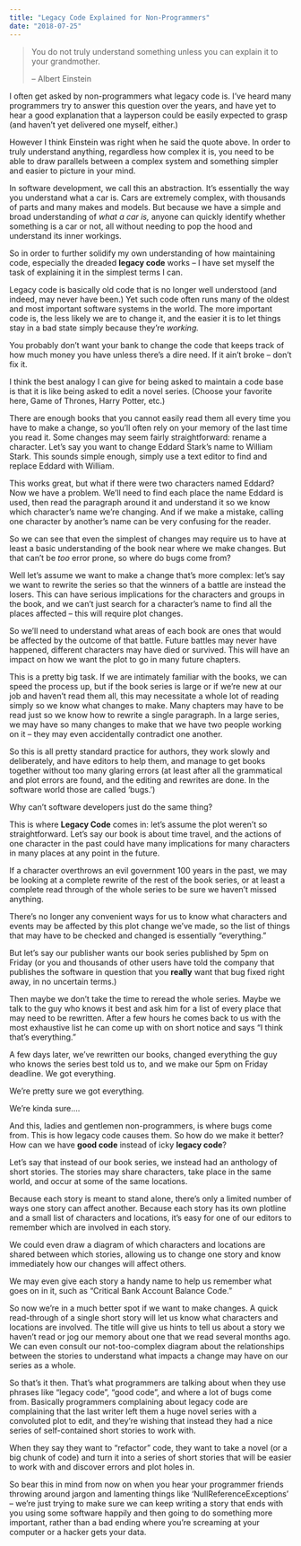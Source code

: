 ```yaml
---
title: "Legacy Code Explained for Non-Programmers"
date: "2018-07-25"
---
```


> You do not truly understand something unless you can explain it to your grandmother.
> 
> – Albert Einstein

I often get asked by non-programmers what legacy code is. I’ve heard many programmers try to answer this question over the years, and have yet to hear a good explanation that a layperson could be easily expected to grasp (and haven’t yet delivered one myself, either.)

However I think Einstein was right when he said the quote above. In order to truly understand anything, regardless how complex it is, you need to be able to draw parallels between a complex system and something simpler and easier to picture in your mind.

In software development, we call this an abstraction. It’s essentially the way you understand what a car is. Cars are extremely complex, with thousands of parts and many makes and models. But because we have a simple and broad understanding of _what a car is,_ anyone can quickly identify whether something is a car or not, all without needing to pop the hood and understand its inner workings.

So in order to further solidify my own understanding of how maintaining code, especially the dreaded **legacy code** works – I have set myself the task of explaining it in the simplest terms I can.

Legacy code is basically old code that is no longer well understood (and indeed, may never have been.) Yet such code often runs many of the oldest and most important software systems in the world. The more important code is, the less likely we are to change it, and the easier it is to let things stay in a bad state simply because they’re _working._ 

You probably don’t want your bank to change the code that keeps track of how much money you have unless there’s a dire need. If it ain’t broke – don’t fix it.

I think the best analogy I can give for being asked to maintain a code base is that it is like being asked to edit a novel series. (Choose your favorite here, Game of Thrones, Harry Potter, etc.)

There are enough books that you cannot easily read them all every time you have to make a change, so you’ll often rely on your memory of the last time you read it. Some changes may seem fairly straightforward: rename a character. Let’s say you want to change Eddard Stark’s name to William Stark. This sounds simple enough, simply use a text editor to find and replace Eddard with William.

This works great, but what if there were two characters named Eddard? Now we have a problem. We’ll need to find each place the name Eddard is used, then read the paragraph around it and understand it so we know which character’s name we’re changing. And if we make a mistake, calling one character by another’s name can be very confusing for the reader.

So we can see that even the simplest of changes may require us to have at least a basic understanding of the book near where we make changes. But that can’t be _too_ error prone, so where do bugs come from?

Well let’s assume we want to make a change that’s more complex: let’s say we want to rewrite the series so that the winners of a battle are instead the losers. This can have serious implications for the characters and groups in the book, and we can’t just search for a character’s name to find all the places affected – this will require plot changes.

So we’ll need to understand what areas of each book are ones that would be affected by the outcome of that battle. Future battles may never have happened, different characters may have died or survived. This will have an impact on how we want the plot to go in many future chapters.

This is a pretty big task. If we are intimately familiar with the books, we can speed the process up, but if the book series is large or if we’re new at our job and haven’t read them all, this may necessitate a whole lot of reading simply so we know what changes to make. Many chapters may have to be read just so we know how to rewrite a single paragraph. In a large series, we may have so many changes to make that we have two people working on it – they may even accidentally contradict one another.

So this is all pretty standard practice for authors, they work slowly and deliberately, and have editors to help them, and manage to get books together without too many glaring errors (at least after all the grammatical and plot errors are found, and the editing and rewrites are done. In the software world those are called ‘bugs.’)

Why can’t software developers just do the same thing?

This is where **Legacy Code** comes in: let’s assume the plot weren’t so straightforward. Let’s say our book is about time travel, and the actions of one character in the past could have many implications for many characters in many places at any point in the future.

If a character overthrows an evil government 100 years in the past, we may be looking at a complete rewrite of the rest of the book series, or at least a complete read through of the whole series to be sure we haven’t missed anything.

There’s no longer any convenient ways for us to know what characters and events may be affected by this plot change we’ve made, so the list of things that may have to be checked and changed is essentially “everything.”

But let’s say our publisher wants our book series published by 5pm on Friday (or you and thousands of other users have told the company that publishes the software in question that you **really** want that bug fixed right away, in no uncertain terms.)

Then maybe we don’t take the time to reread the whole series. Maybe we talk to the guy who knows it best and ask him for a list of every place that may need to be rewritten. After a few hours he comes back to us with the most exhaustive list he can come up with on short notice and says “I think that’s everything.”

A few days later, we’ve rewritten our books, changed everything the guy who knows the series best told us to, and we make our 5pm on Friday deadline. We got everything.

We’re pretty sure we got everything.

We’re kinda sure….

And this, ladies and gentlemen non-programmers, is where bugs come from. This is how legacy code causes them. So how do we make it better? How can we have **good code** instead of icky **legacy code**?

Let’s say that instead of our book series, we instead had an anthology of short stories. The stories may share characters, take place in the same world, and occur at some of the same locations.

Because each story is meant to stand alone, there’s only a limited number of ways one story can affect another. Because each story has its own plotline and a small list of characters and locations, it’s easy for one of our editors to remember which are involved in each story.

We could even draw a diagram of which characters and locations are shared between which stories, allowing us to change one story and know immediately how our changes will affect others.

We may even give each story a handy name to help us remember what goes on in it, such as “Critical Bank Account Balance Code.”

So now we’re in a much better spot if we want to make changes. A quick read-through of a single short story will let us know what characters and locations are involved. The title will give us hints to tell us about a story we haven’t read or jog our memory about one that we read several months ago. We can even consult our not-too-complex diagram about the relationships between the stories to understand what impacts a change may have on our series as a whole.

So that’s it then. That’s what programmers are talking about when they use phrases like “legacy code”, “good code”, and where a lot of bugs come from. Basically programmers complaining about legacy code are complaining that the last writer left them a huge novel series with a convoluted plot to edit, and they’re wishing that instead they had a nice series of self-contained short stories to work with.

When they say they want to “refactor” code, they want to take a novel (or a big chunk of code) and turn it into a series of short stories that will be easier to work with and discover errors and plot holes in.

So bear this in mind from now on when you hear your programmer friends throwing around jargon and lamenting things like ‘NullReferenceExceptions’ – we’re just trying to make sure we can keep writing a story that ends with you using some software happily and then going to do something more important, rather than a bad ending where you’re screaming at your computer or a hacker gets your data.
